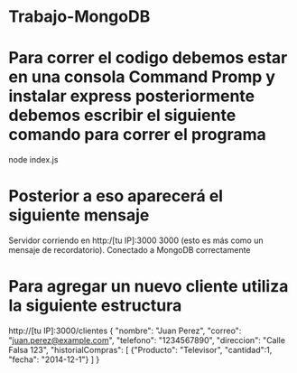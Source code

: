 # Trabajo-MongoDB

# Para correr el codigo debemos estar en una consola Command Promp y instalar express posteriormente debemos escribir el siguiente comando para correr el programa
node index.js

# Posterior a eso aparecerá el siguiente mensaje
Servidor corriendo en http:/[tu IP]:3000 3000 (esto es más como un mensaje de recordatorio).
Conectado a MongoDB correctamente
# Para agregar un nuevo cliente utiliza la siguiente estructura
http://[tu IP]:3000/clientes
{
    "nombre": "Juan Perez",
    "correo": "juan.perez@example.com",
    "telefono": "1234567890",
    "direccion": "Calle Falsa 123",
    "historialCompras": [
      {"Producto": "Televisor", "cantidad":1, "fecha": "2014-12-1"}
   ]
}

